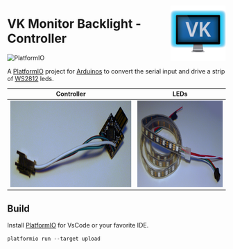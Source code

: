 <a href="#"><img src="../media/620.png" width="128" height="128" align="right"/></a>
# **VK** Monitor Backlight - Controller

![PlatformIO](https://github.com/VK/MonitorBacklight/workflows/PlatformIO/badge.svg)

A [PlatformIO](https://platformio.org/) project for [Arduinos](https://www.arduino.cc/) to convert the serial input and drive a strip of [WS2812](https://cdn-shop.adafruit.com/datasheets/WS2812.pdf) leds.


| Controller | LEDs |
|:-:|:-:|
| [<img src="../media/controller_tn.png" alt="Controller" height="200" />](../media/controller.png "Controller") | [<img src="../media/ledstrip_tn.png" alt="Controller" height="200" />](../media/ledstrip.png "LEDs") |


##  Build
Install [PlatformIO](https://platformio.org/) for VsCode or your favorite IDE.
```
platformio run --target upload
```